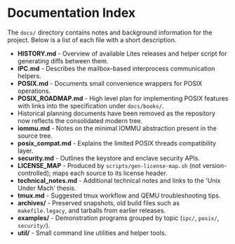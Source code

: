 # Documentation Index

The `docs/` directory contains notes and background information for the project. Below is a list of each file with a short description.

- **HISTORY.md** - Overview of available Lites releases and helper script for generating diffs between them.
- **IPC.md** - Describes the mailbox-based interprocess communication helpers.
- **POSIX.md** - Documents small convenience wrappers for POSIX operations.
- **POSIX_ROADMAP.md** - High level plan for implementing POSIX features with
  links into the specification under `docs/books/`.
- Historical planning documents have been removed as the repository now reflects the consolidated modern tree.
- **iommu.md** - Notes on the minimal IOMMU abstraction present in the source tree.
- **posix_compat.md** - Explains the limited POSIX threads compatibility layer.
- **security.md** - Outlines the keystore and enclave security APIs.
- **LICENSE_MAP** - Produced by `scripts/gen-license-map.sh` (not version-controlled); maps each source to its license header.
- **technical_notes.md** - Additional technical notes and links to the 'Unix Under Mach' thesis.
- **tmux.md** - Suggested tmux workflow and QEMU troubleshooting tips.
- **archives/** - Preserved snapshots, old build files such as
  `makefile.legacy`, and tarballs from earlier releases.
- **examples/** - Demonstration programs grouped by topic (`ipc/`, `posix/`,
  `security/`).
- **util/** - Small command line utilities and helper tools.
